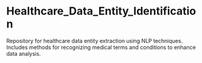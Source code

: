 # Healthcare_Data_Entity_Identification
Repository for healthcare data entity extraction using NLP techniques. Includes methods for recognizing medical terms and conditions to enhance data analysis.
